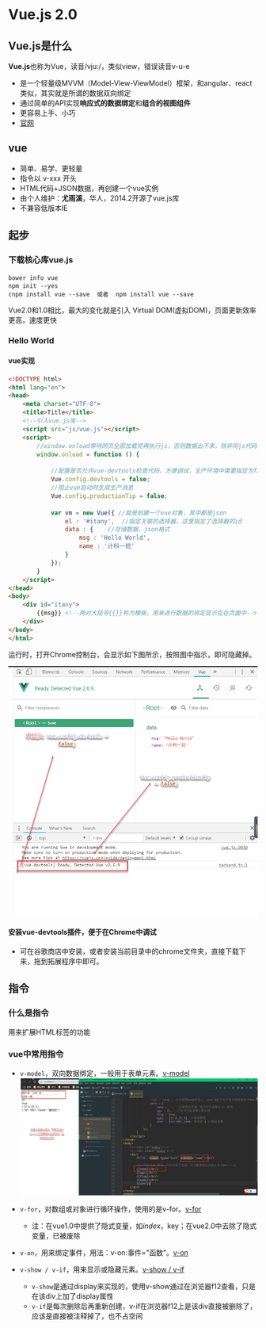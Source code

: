 # Vue.js 2.0

## Vue.js是什么

**Vue.js**也称为Vue，读音/vju:/，类似view，错误读音v-u-e

- 是一个轻量级MVVM（Model-View-ViewModel）框架，和angular、react类似，其实就是所谓的数据双向绑定
- 通过简单的API实现**响应式的数据绑定**和**组合的视图组件**
- 更容易上手、小巧
- [官网](https://cn.vuejs.org/)

## vue
- 简单、易学、更轻量
- 指令以 v-xxx 开头
- HTML代码+JSON数据，再创建一个vue实例
- 由个人维护：**尤雨溪**，华人，2014.2开源了vue.js库
- 不兼容低版本IE

## 起步
### 下载核心库vue.js
```shell
bower info vue
npm init --yes
cnpm install vue --save  或者  npm install vue --save
```

Vue2.0和1.0相比，最大的变化就是引入 Virtual DOM(虚拟DOM)，页面更新效率更高，速度更快

### Hello World



#### vue实现

```html
<!DOCTYPE html>
<html lang="en">
<head>
    <meta charset="UTF-8">
    <title>Title</title>
    <!--引入vue.js库-->
    <script src="js/vue.js"></script>
    <script>
        //window.onload等待网页全部加载完再执行js，否则数据出不来，除非将js代码写在html下面
        window.onload = function () {

            //配置是否允许vue-devtools检查代码，方便调试，生产环境中需要指定为false，默认为true
            Vue.config.devtools = false;
            //阻止vue启动时生成生产消息
            Vue.config.productionTip = false;

            var vm = new Vue({ //就是创建一个vue对象，其中都是json
                el : '#itany',  //指定关联的选择器，这里指定了选择器的id
                data : {    //存储数据，json格式
                    msg : 'Hello World',
                    name : '计科一班'
                }
            });
        }
    </script>
</head>
<body>
    <div id="itany">
        {{msg}} <!--两对大括号{{}}称为模板，用来进行数据的绑定显示在在页面中-->
    </div>
</body>
</html>
```

运行时，打开Chrome控制台，会显示如下图所示，按照图中指示，即可隐藏掉。

![1552717843933](image/1.png)

#### 安装vue-devtools插件，便于在Chrome中调试

- 可在谷歌商店中安装，或者安装当前目录中的chrome文件夹，直接下载下来，拖到拓展程序中即可。

## 指令
### 什么是指令
用来扩展HTML标签的功能

### vue中常用指令
- `v-model`，双向数据绑定，一般用于表单元素。[v-model](https://github.com/wangwren/Vue-learning/blob/master/vue01/node_modules/02.html)
![1552717843934](image/2.png)

- `v-for`，对数组或对象进行循环操作，使用的是v-for。[v-for](https://github.com/wangwren/Vue-learning/blob/master/vue01/node_modules/03.html)
    - 注：在vue1.0中提供了隐式变量，如$index，$key；在vue2.0中去除了隐式变量，已被废除

- `v-on`，用来绑定事件，用法：v-on:事件="函数"。[v-on](https://github.com/wangwren/Vue-learning/blob/master/vue01/node_modules/04.html)

- `v-show / v-if`，用来显示或隐藏元素。[v-show / v-if](https://github.com/wangwren/Vue-learning/blob/master/vue01/node_modules/05.html)
    - `v-show`是通过display来实现的，使用v-show通过在浏览器f12查看，只是在该div上加了display属性
    - `v-if`是每次删除后再重新创建，v-if在浏览器f12上是该div直接被删除了，应该是直接被注释掉了，也不占空间
